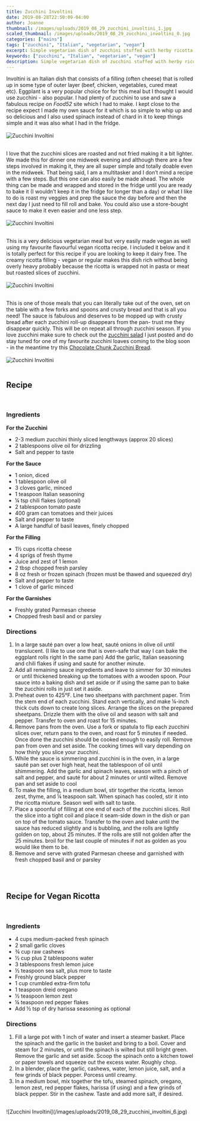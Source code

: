 ```yaml
---
title: Zucchini Involtini
date: 2019-08-28T22:50:09-04:00
author: Joanne
thumbnail: /images/uploads/2019_08_29_zucchini_involtini_1.jpg
scaled_thumbnail: /images/uploads/2019_08_29_zucchini_involtini_0.jpg
categories: ["mains"]
tags: ["zucchini", "Italian", "vegetarian", "vegan"]
excerpt: Simple vegetarian dish of zucchini stuffed with herby ricotta filling baked in rich tomato sauce
keywords: ["zucchini", "Italian", "vegetarian", "vegan"]
description: Simple vegetarian dish of zucchini stuffed with herby ricotta filling baked in rich tomato sauce
---
```


Involtini is an Italian dish that consists of a filling (often cheese) that is rolled up in some type of outer layer (beef, chicken, vegetables, cured meat etc). Eggplant is a very popular choice for for this meal but I thought I would use zucchini - also popular. I had plenty of zucchini to use and saw a fabulous recipe on _Food52_ site which I had to make. I kept close to the recipe expect I made my own sauce for it which is so simple to whip up and so delicious and I also used spinach instead of chard in it to keep things simple and it was also what I had in the fridge. 
</br>
</br>
![Zucchini Involtini](/images/uploads/2019_08_29_zucchini_involtini_2.jpg)
</br>
</br>

I love that the zucchini slices are roasted and not fried making it a bit lighter. We made this for dinner one midweek evening and although there are a few steps involved in making it, they are all super simple and totally doable even in the midweek. That being said, I am a multitasker and I don’t mind a recipe with a few steps. But this one can also easily be made ahead. The whole thing can be made and wrapped and stored in the fridge until you are ready to bake it (I wouldn’t keep it in the fridge for longer than a day) or what I like to do is roast my veggies and prep the sauce the day before and then the next day I just need to fill roll and bake. You could also use a store-bought sauce to make it even easier and one less step. 
</br>
</br>
![Zucchini Involtini](/images/uploads/2019_08_29_zucchini_involtini_3.jpg)
</br>
</br>

This is a very delicious vegetarian meal but very easily made vegan as well using my favourite flavourful vegan ricotta recipe. I included it below and it is totally perfect for this recipe if you are looking to keep it dairy free. The creamy ricotta filling - vegan or regular makes this dish rich without being overly heavy probably because the ricotta is wrapped not in pasta or meat but roasted slices of zucchini. 
</br>
</br>
![Zucchini Involtini](/images/uploads/2019_08_29_zucchini_involtini_4.jpg)
</br>
</br>

This is one of those meals that you can literally take out of the oven, set on the table with a few forks and spoons and crusty bread and that is all you need! The sauce is fabulous and deserves to be mopped up with crusty bread after each zucchini roll-up disappears from the pan- trust me they disappear quickly. This will be on repeat all through zucchini season. If you love zucchini make sure to check out the [zucchini salad](https://www.oliveandmango.com/shaved-zucchini-salad-with-a-lemony-vinaigrette/) I just posted and do stay tuned for one of my favourite zucchini loaves coming to the blog soon - in the meantime try this [Chocolate Chunk Zucchini Bread](https://www.oliveandmango.com/chocolate-chunk-zucchini-bread/).
</br>
</br>
![Zucchini Involtini](/images/uploads/2019_08_29_zucchini_involtini_5.jpg)
</br>
</br>

## Recipe
</br>

### Ingredients
__For the Zucchini__

* <span itemprop="ingredients">2-3 medium zucchini thinly sliced lengthways (approx 20 slices) </span>
* <span itemprop="ingredients">2 tablespoons olive oil for drizzling </span>
* <span itemprop="ingredients">Salt and pepper to taste </span>

__For the Sauce__

* <span itemprop="ingredients">1 onion, diced</span>
* <span itemprop="ingredients">1 tablespoon olive oil</span>
* <span itemprop="ingredients">3 cloves garlic, minced</span>
* <span itemprop="ingredients">1 teaspoon Italian seasoning</span>
* <span itemprop="ingredients">&frac14; tsp chili flakes (optional)</span>
* <span itemprop="ingredients">2 tablespoon tomato paste</span>
* <span itemprop="ingredients">400 gram can tomatoes and their juices </span>
* <span itemprop="ingredients">Salt and pepper to taste </span>
* <span itemprop="ingredients">A large handful of basil leaves, finely chopped</span>

__For the Filling__

* <span itemprop="ingredients">1&frac12; cups ricotta cheese</span>
* <span itemprop="ingredients">4 sprigs of fresh thyme</span>
* <span itemprop="ingredients">Juice and zest of 1 lemon</span>
* <span itemprop="ingredients">2 tbsp chopped fresh parsley </span>
* <span itemprop="ingredients">8 oz fresh or frozen spinach (frozen must be thawed and squeezed dry)</span>
* <span itemprop="ingredients">Salt and pepper to taste </span>
* <span itemprop="ingredients">1 clove of garlic minced </span>

__For the Garnishes__

* <span itemprop="ingredients">Freshly grated Parmesan cheese </span>
* <span itemprop="ingredients">Chopped fresh basil and or parsley </span>

### Directions 

1. In a large sauté pan over a low heat, sauté onions in olive oil until translucent. (I like to use one that is oven-safe that way I can bake the eggplant rolls right In the same pan) Add the garlic, Italian seasoning and chili flakes if using and sauté for another minute. 
2. Add all remaining sauce ingredients and leave to simmer for 30 minutes or until thickened breaking up the tomatoes with a wooden spoon. Pour sauce into a baking dish and set aside or if using the same pan to bake the zucchini rolls in just set it aside. 
3. Preheat oven to 425°F. Line two sheetpans with parchment paper. Trim the stem end of each zucchini. Stand each vertically, and make &frac14;-inch thick cuts down to create long slices. Arrange the slices on the prepared sheetpans. Drizzle them with the olive oil and season with salt and pepper. Transfer to oven and roast for 15 minutes. 
4. Remove pans from the oven. Use a fork or spatula to flip each zucchini slices over, return pans to the oven, and roast for 5 minutes if needed. Once done the zucchini should be cooked enough to easily roll. Remove pan from oven and set aside. The cooking times will vary depending on how thinly you slice your zucchini. 
5. While the sauce is simmering and zucchini is in the oven, in a large sauté pan set over high heat, heat the tablespoon of oil until shimmering. Add the garlic and spinach leaves, season with a pinch of salt and pepper, and sauté for about 2 minutes or until wilted. Remove pan and set aside to cool 
6. To make the filling, in a medium bowl, stir together the ricotta, lemon zest, thyme, and &frac14; teaspoon salt. When spinach has cooled, stir it into the ricotta mixture. Season well with salt to taste. 
7. Place a spoonful of filling at one end of each of the zucchini slices. Roll the slice into a tight coil and place it seam-side down in the dish or pan on top of the tomato sauce. Transfer to the oven and bake until the sauce has reduced slightly and is bubbling, and the rolls are lightly golden on top, about 25 minutes. If the rolls are still not golden after the 25 minutes. broil for the last couple of minutes if not as golden as you would like them to be. 
8. Remove and serve with grated Parmesan cheese and garnished with fresh chopped basil and or parsley 
</br>
</br>

## Recipe for Vegan Ricotta
</br>

### Ingredients

* 4 cups medium-packed fresh spinach
* 2 small garlic cloves
* ¾ cup raw cashews
* ½ cup plus 2 tablespoons water
* 3 tablespoons fresh lemon juice
* ½ teaspoon sea salt, plus more to taste
* Freshly ground black pepper
* 1 cup crumbled extra-firm tofu
* 1 teaspoon dreid oregano
* ½ teaspoon lemon zest
* ¼ teaspoon red pepper flakes
* Add ½ tsp of dry harissa seasoning as optional

### Directions

1. Fill a large pot with 1 inch of water and insert a steamer basket. Place the spinach and the garlic in the basket and bring to a boil. Cover and steam for 2 minutes, or until the spinach is wilted but still bright green. Remove the garlic and set aside. Scoop the spinach onto a kitchen towel or paper towels and squeeze out the excess water. Roughly chop.
2. In a blender, place the garlic, cashews, water, lemon juice, salt, and a few grinds of black pepper. Porcess until creamy.
3. In a medium bowl, mix together the tofu, steamed spinach, oregano, lemon zest, red pepper flakes, harissa (if using) and a few grinds of black pepper. Stir in the cashew. Taste and add more salt, if desired.

</br>
![Zucchini Involtini](/images/uploads/2019_08_29_zucchini_involtini_6.jpg)